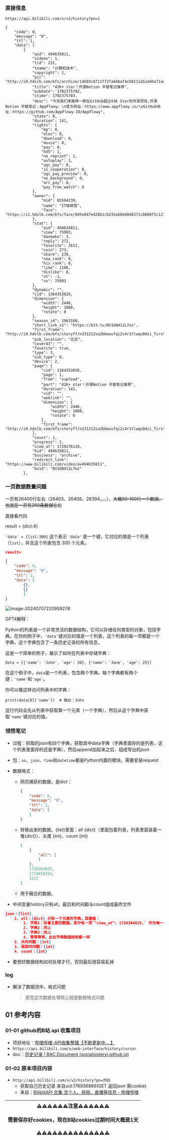 ### 直接信息

`https://api.bilibili.com/x/v2/history?pn=1`

```
{
    "code": 0,
    "message": "0",
    "ttl": 1,
    "data": [
        {
            "aid": 494635811,
            "videos": 1,
            "tid": 231,
            "tname": "计算机技术",
            "copyright": 1,
            "pic": "http://i0.hdslb.com/bfs/archive/14b03c8711ff2fa84baf4cb8111a52a0da71ad6d.jpg",
            "title": "42K+ star！开源Notion 平替笔记推荐",
            "pubdate": 1702375702,
            "ctime": 1702375703,
            "desc": "今天我们来推荐一款在GitHub超过43K Star的开源项目,开源Notion 平替笔记：AppFlowy。\n官方网站：https://www.appflowy.io/\nGitHub地址：https://github.com/AppFlowy-IO/AppFlowy",
            "state": 0,
            "duration": 141,
            "rights": {
                "bp": 0,
                "elec": 0,
                "download": 0,
                "movie": 0,
                "pay": 0,
                "hd5": 1,
                "no_reprint": 1,
                "autoplay": 1,
                "ugc_pay": 0,
                "is_cooperation": 0,
                "ugc_pay_preview": 0,
                "no_background": 0,
                "arc_pay": 0,
                "pay_free_watch": 0
            },
            "owner": {
                "mid": 65564239,
                "name": "IT咖啡馆",
                "face": "https://i1.hdslb.com/bfs/face/9d5e047e428b1cb235ab0e60d6371c0808f5c121.jpg"
            },
            "stat": {
                "aid": 494635811,
                "view": 75993,
                "danmaku": 3,
                "reply": 272,
                "favorite": 2612,
                "coin": 273,
                "share": 239,
                "now_rank": 0,
                "his_rank": 0,
                "like": 1106,
                "dislike": 0,
                "vt": -1,
                "vv": 75993
            },
            "dynamic": "",
            "cid": 1364353026,
            "dimension": {
                "width": 2446,
                "height": 1080,
                "rotate": 0
            },
            "season_id": 1963160,
            "short_link_v2": "https://b23.tv/BV1GN411L7ez",
            "first_frame": "http://i0.hdslb.com/bfs/storyff/n231212sa2bbwuufqi2s4r1tlwqu0dzi_firsti.jpg",
            "pub_location": "北京",
            "cover43": "",
            "favorite": true,
            "type": 3,
            "sub_type": 0,
            "device": 2,
            "page": {
                "cid": 1364353026,
                "page": 1,
                "from": "vupload",
                "part": "42K+ star！开源Notion 平替笔记推荐",
                "duration": 141,
                "vid": "",
                "weblink": "",
                "dimension": {
                    "width": 2446,
                    "height": 1080,
                    "rotate": 0
                },
                "first_frame": "http://i0.hdslb.com/bfs/storyff/n231212sa2bbwuufqi2s4r1tlwqu0dzi_firsti.jpg"
            },
            "count": 1,
            "progress": 1,
            "view_at": 1720276128,
            "kid": 494635811,
            "business": "archive",
            "redirect_link": "https://www.bilibili.com/video/av494635811",
            "bvid": "BV1GN411L7ez"
        },
```

### 一页数据数量问题



一页有26400行左右（26403、26408、26394。。。），~~大概90-100行一个数据，也就是一页有260条数据左右~~



直接看代码

result = {dict:4}

`'data' = {list:300}` 这个表示 `'data'` 是一个键，它对应的值是一个列表（`list`），并且这个列表包含 300 个元素。

```json
result=

{
    "code": 0,
    "message": "0",
    "ttl": 1,
    "data": [
        {},
        {}
        ]
}
```

![image-20240707220959278](assets/image-20240707220959278.png)



GPT4解释：

Python的列表是一个非常灵活的数据结构，它可以存储任何类型的对象，包括字典。在你的例子中，`'data'`键对应的值是一个列表，这个列表的每一项都是一个字典，这个字典包含了一条历史记录的所有信息。

这是一个简单的例子，展示了如何在列表中存储字典：

```
data = [{'name': 'John', 'age': 30}, {'name': 'Jane', 'age': 25}]
```

在这个例子中，`data`是一个列表，包含两个字典。每个字典都有两个键：`'name'`和`'age'`。

你可以像这样访问列表中的字典：

```
print(data[0]['name'])  # 输出：John
```

这行代码会先从列表中获取第一个元素（一个字典），然后从这个字典中获取`'name'`键对应的值。

### 领悟笔记

* 过程：抓取的json有四个字典，获取其中data字典（字典里面存的是列表，这个列表里面存的还是字典），然后append加起来之后，组成导出的json

* 包：`os`、`json`、`time`和`datetime`都是Python内置的模块。需要安装request

* 数据格式：

  * 网页捕获的数据，是dict：

    ```json
    {
        "code": 0,
        "message": "0",
        "ttl": 1,
        "data": [
        ]
    }
    ```

  * 转换出来的数据。{list}里面：all {dict}（里面包着列表，列表里面装着一堆{dict}）、头尾 {int}、count {int}

    ```json
    [
        {
            "all": [
            ]
        },
        1720364025,
        1719658314,
        1512
    ]
    ```

  * 用于融合的数据。

* 中间变量history只有all，最后和时间戳与count组成最终文件

```json
json：{list}
	1. all：{dict} 只有一个元素的字典，其键值：
		1. 字典1：存着主要的数据，其中有一项`"view_at": 1720364025,` 作为唯一的id
		2. 字典2：同上
		3. 字典3：同上
		4. 等等等等，此处字典数据结构都一样
	2. 头时间戳：{int}
	3. 尾部时间戳：{int}
	4. count：{int}
```



* 要想好数据结构如何处理才行，否则最后很容易乱掉



### log

* 解决了数据流中，格式问题

  > 感觉这次数据处理核心就是数据格式问题





## 01 参考内容

### 01-01 github的B站 api 收集项目

* 项目地址：[哔哩哔哩-API收集整理【不断更新中....】](https://github.com/SocialSisterYi/bilibili-API-collect)
* `https://api.bilibili.com/x/web-interface/history/cursor`
* doc：[历史记录 | BAC Document (socialsisteryi.github.io)](https://socialsisteryi.github.io/bilibili-API-collect/docs/history_toview/history.html)




### 01-02 原本项目内容

* `http://api.bilibili.com/x/v2/history?pn=页码`
  * 获取自己历史记录 来自uid:176936889(GET 返回json 需cookie)
  * 来自：[BilibiliAPI 合集 含个人、视频、直播等信息 - 哔哩哔哩](https://www.bilibili.com/read/cv12357091/)





| ⚠⚠⚠⚠⚠⚠注意⚠⚠⚠⚠⚠⚠<br /><br />需要保存好cookies，现在B站cookies过期时间大概是1天<br /><br />⚠⚠⚠⚠⚠⚠⚠⚠⚠⚠⚠⚠⚠⚠ |
| :----------------------------------------------------------: |





